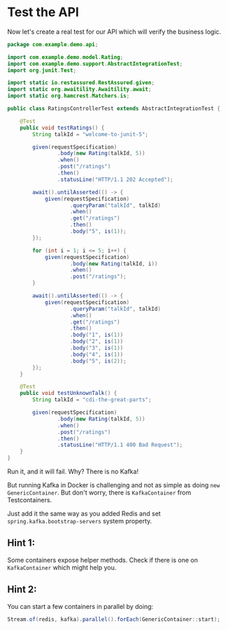 # Test the API

Now let's create a real test for our API which will verify the business logic.

```java
package com.example.demo.api;

import com.example.demo.model.Rating;
import com.example.demo.support.AbstractIntegrationTest;
import org.junit.Test;

import static io.restassured.RestAssured.given;
import static org.awaitility.Awaitility.await;
import static org.hamcrest.Matchers.is;

public class RatingsControllerTest extends AbstractIntegrationTest {

    @Test
    public void testRatings() {
        String talkId = "welcome-to-junit-5";

        given(requestSpecification)
                .body(new Rating(talkId, 5))
                .when()
                .post("/ratings")
                .then()
                .statusLine("HTTP/1.1 202 Accepted");

        await().untilAsserted(() -> {
            given(requestSpecification)
                    .queryParam("talkId", talkId)
                    .when()
                    .get("/ratings")
                    .then()
                    .body("5", is(1));
        });

        for (int i = 1; i <= 5; i++) {
            given(requestSpecification)
                    .body(new Rating(talkId, i))
                    .when()
                    .post("/ratings");
        }

        await().untilAsserted(() -> {
            given(requestSpecification)
                    .queryParam("talkId", talkId)
                    .when()
                    .get("/ratings")
                    .then()
                    .body("1", is(1))
                    .body("2", is(1))
                    .body("3", is(1))
                    .body("4", is(1))
                    .body("5", is(2));
        });
    }

    @Test
    public void testUnknownTalk() {
        String talkId = "cdi-the-great-parts";

        given(requestSpecification)
                .body(new Rating(talkId, 5))
                .when()
                .post("/ratings")
                .then()
                .statusLine("HTTP/1.1 400 Bad Request");
    }
}
```

Run it, and it will fail. Why? There is no Kafka!

But running Kafka in Docker is challenging and not as simple as doing `new GenericContainer`. But don't worry, there is `KafkaContainer` from Testcontainers.

Just add it the same way as you added Redis and set `spring.kafka.bootstrap-servers` system property.

## Hint 1:
Some containers expose helper methods. Check if there is one on `KafkaContainer` which might help you.

## Hint 2:
You can start a few containers in parallel by doing:
```java
Stream.of(redis, kafka).parallel().forEach(GenericContainer::start);
```
